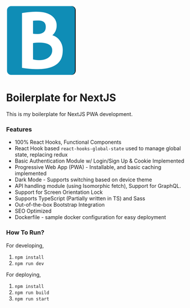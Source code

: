![img](./public/images/icons/icon-192x192.png?style=center)
# Boilerplate for NextJS
This is my boilerplate for NextJS PWA development.

### Features
* 100% React Hooks, Functional Components
* React Hook based `react-hooks-global-state` used to manage global state, replacing redux
* Basic Authentication Module w/ Login/Sign Up & Cookie Implemented
* Progressive Web App (PWA) - Installable, and basic caching implemented
* Dark Mode - Supports switching based on device theme
* API handling module (using Isomorphic fetch), Support for GraphQL.
* Support for Screen Orientation Lock
* Supports TypeScript (Partially written in TS) and Sass
* Out-of-the-box Bootstrap Integration
* SEO Optimized 
* Dockerfile - sample docker configuration for easy deployment 

### How To Run?
For developing,
1. `npm install`
2. `npm run dev`

For deploying,
1. `npm install`
2. `npm run build`
3. `npm run start`
